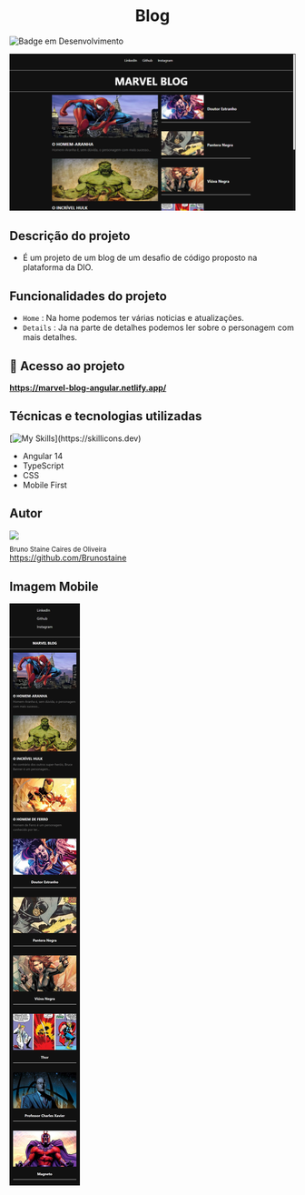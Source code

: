 <h1 align="center"> Blog</h1>

![Badge em Desenvolvimento](https://img.shields.io/static/v1?label=STATUS&message=EM_ANDAMENTO&color=blue&style=for-the-badge)

![capa](/src/assets/images/capa.png)

## Descrição do projeto

- É um projeto de um blog de um desafio de código proposto na plataforma da DIO.

## Funcionalidades do projeto

- `Home` : Na home podemos ter várias noticias e atualizações.
- `Details` : Ja na parte de detalhes podemos ler sobre o personagem com mais detalhes.

## 📁 Acesso ao projeto

**https://marvel-blog-angular.netlify.app/**

## Técnicas e tecnologias utilizadas

[![My Skills](https://skillicons.dev/icons?i=angular,typescript,css,vscode,)](https://skillicons.dev)

- Angular 14
- TypeScript
- CSS
- Mobile First

## Autor

<img src="https://user-images.githubusercontent.com/87622645/157755137-8d22a951-d323-4c33-814e-c0351ebefafe.png" width=80><br>
<sub>Bruno Staine Caires de Oliveira</sub><br>
https://github.com/Brunostaine

## Imagem Mobile

![mobile](/src/assets/images/mobile.png)
